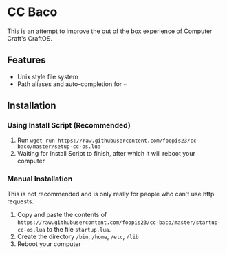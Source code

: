 # CC Baco
This is an attempt to improve the out of the box experience of Computer Craft's CraftOS.

## Features
- Unix style file system
- Path aliases and auto-completion for `~`

## Installation
### Using Install Script (Recommended)
1. Run `wget run https://raw.githubusercontent.com/foopis23/cc-baco/master/setup-cc-os.lua`
2. Waiting for Install Script to finish, after which it will reboot your computer

### Manual Installation
This is not recommended and is only really for people who can't use http requests.

1. Copy and paste the contents of `https://raw.githubusercontent.com/foopis23/cc-baco/master/startup-cc-os.lua` to the file `startup.lua`.
2. Create the directory `/bin`, `/home`, `/etc`, `/lib`
3. Reboot your computer